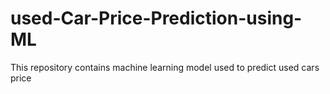 # used-Car-Price-Prediction-using-ML
This repository contains machine learning model used to predict used cars price
